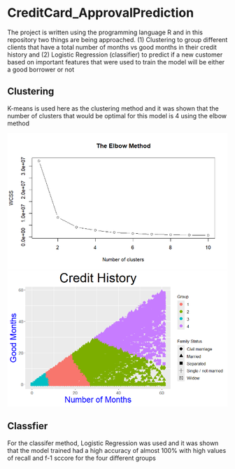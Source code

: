# CreditCard_ApprovalPrediction
The project is written using the programming language R and in this repository two things are being approached. (1) Clustering to group different clients that have a total number of months vs good months in their credit history and (2) Logistic Regression (classifier) to predict if a new customer based on important features that were used to train the model will be either a good borrower or not

## Clustering ##
K-means is used here as the clustering method and it was shown that the number of clusters that would be optimal for this model is 4 using the elbow method

![](wcss.png)
![](credit_history_group.png)

## Classfier ##
For the classifer method, Logistic Regression was used and it was shown that the model trained had a high accuracy of almost 100% with high values of recall and f-1 sccore for the four different groups


